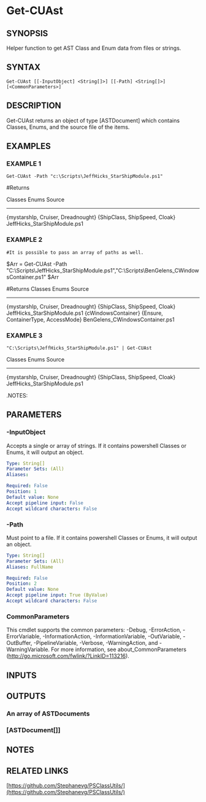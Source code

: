 # Get-CUAst

## SYNOPSIS
Helper function to get AST Class and Enum data from files or strings.

## SYNTAX

```
Get-CUAst [[-InputObject] <String[]>] [[-Path] <String[]>] [<CommonParameters>]
```

## DESCRIPTION
Get-CUAst returns an object of type \[ASTDocument\] which contains Classes, Enums, and the source file of the items.

## EXAMPLES

### EXAMPLE 1
```
Get-CUAst -Path "c:\Scripts\JeffHicks_StarShipModule.ps1"
```

#Returns

Classes                            Enums                         Source
-------                            -----                         ------
{mystarshIp, Cruiser, Dreadnought} {ShipClass, ShipSpeed, Cloak} JeffHicks_StarShipModule.ps1

### EXAMPLE 2
```
#It is possible to pass an array of paths as well.
```

$Arr = Get-CUAst -Path "C:\Scripts\JeffHicks_StarShipModule.ps1","C:\Scripts\BenGelens_CWindowsContainer.ps1"
$Arr

#Returns
Classes                            Enums                               Source
-------                            -----                               ------
{mystarshIp, Cruiser, Dreadnought} {ShipClass, ShipSpeed, Cloak}       JeffHicks_StarShipModule.ps1
{cWindowsContainer}                {Ensure, ContainerType, AccessMode} BenGelens_CWindowsContainer.ps1

### EXAMPLE 3
```
"C:\Scripts\JeffHicks_StarShipModule.ps1" | Get-CUAst
```

Classes                            Enums                               Source
-------                            -----                               ------
{mystarshIp, Cruiser, Dreadnought} {ShipClass, ShipSpeed, Cloak}       JeffHicks_StarShipModule.ps1

.NOTES:

## PARAMETERS

### -InputObject
Accepts a single or array of strings.
If it contains powershell Classes or Enums, it will output an object.

```yaml
Type: String[]
Parameter Sets: (All)
Aliases:

Required: False
Position: 1
Default value: None
Accept pipeline input: False
Accept wildcard characters: False
```

### -Path
Must point to a file.
If it contains powershell Classes or Enums, it will output an object.

```yaml
Type: String[]
Parameter Sets: (All)
Aliases: FullName

Required: False
Position: 2
Default value: None
Accept pipeline input: True (ByValue)
Accept wildcard characters: False
```

### CommonParameters
This cmdlet supports the common parameters: -Debug, -ErrorAction, -ErrorVariable, -InformationAction, -InformationVariable, -OutVariable, -OutBuffer, -PipelineVariable, -Verbose, -WarningAction, and -WarningVariable.
For more information, see about_CommonParameters (http://go.microsoft.com/fwlink/?LinkID=113216).

## INPUTS

## OUTPUTS

### An array of ASTDocuments
### [ASTDocument[]]
## NOTES

## RELATED LINKS

[https://github.com/Stephanevg/PSClassUtils/](https://github.com/Stephanevg/PSClassUtils/)

